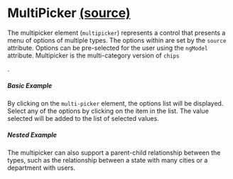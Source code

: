 MultiPicker [(source)](https://github.com/bullhorn/novo-elements/tree/master/projects/novo-examples/src/elements/multi-picker)
=======================================================================================================

The multipicker element (`multipicker`) represents a control that presents a menu of options of multiple types. The options within are set by the `source` attribute. Options can be pre\-selected for the user using the `ngModel` attribute. Multipicker is the multi\-category version of `chips`

.  

##### Basic Example

By clicking on the `multi-picker` element, the options list will be displayed. Select any of the options by clicking on the item in the list. The value selected will be added to the list of selected values.

<code-example example="basic-multi-picker"></code-example>

##### Nested Example

The multipicker can also support a parent\-child relationship between the types, such as the relationship between a state with many cities or a department with users.

<code-example example="nested-multi-picker"></code-example>

